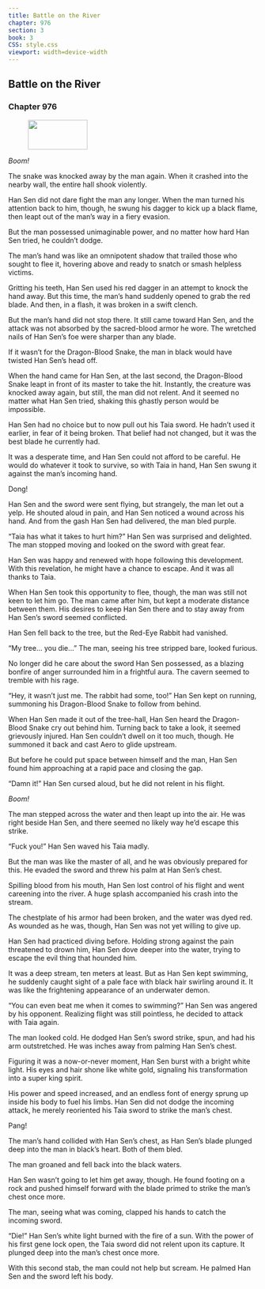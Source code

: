 ```yaml
---
title: Battle on the River
chapter: 976
section: 3
book: 3
CSS: style.css
viewport: width=device-width
---
```


## Battle on the River

### Chapter 976

<figure>
	<img src="../Images/gem.gif" alt="" id="gem" width="120" height="60" />
</figure>

*Boom!*

The snake was knocked away by the man again. When it crashed into the nearby wall, the entire hall shook violently.

Han Sen did not dare fight the man any longer. When the man turned his attention back to him, though, he swung his dagger to kick up a black flame, then leapt out of the man’s way in a fiery evasion.

But the man possessed unimaginable power, and no matter how hard Han Sen tried, he couldn’t dodge.

The man’s hand was like an omnipotent shadow that trailed those who sought to flee it, hovering above and ready to snatch or smash helpless victims.

Gritting his teeth, Han Sen used his red dagger in an attempt to knock the hand away. But this time, the man’s hand suddenly opened to grab the red blade. And then, in a flash, it was broken in a swift clench.

But the man’s hand did not stop there. It still came toward Han Sen, and the attack was not absorbed by the sacred-blood armor he wore. The wretched nails of Han Sen’s foe were sharper than any blade.

If it wasn’t for the Dragon-Blood Snake, the man in black would have twisted Han Sen’s head off.

When the hand came for Han Sen, at the last second, the Dragon-Blood Snake leapt in front of its master to take the hit. Instantly, the creature was knocked away again, but still, the man did not relent. And it seemed no matter what Han Sen tried, shaking this ghastly person would be impossible.

Han Sen had no choice but to now pull out his Taia sword. He hadn’t used it earlier, in fear of it being broken. That belief had not changed, but it was the best blade he currently had.

It was a desperate time, and Han Sen could not afford to be careful. He would do whatever it took to survive, so with Taia in hand, Han Sen swung it against the man’s incoming hand.

Dong!

Han Sen and the sword were sent flying, but strangely, the man let out a yelp. He shouted aloud in pain, and Han Sen noticed a wound across his hand. And from the gash Han Sen had delivered, the man bled purple.

“Taia has what it takes to hurt him?” Han Sen was surprised and delighted. The man stopped moving and looked on the sword with great fear.

Han Sen was happy and renewed with hope following this development. With this revelation, he might have a chance to escape. And it was all thanks to Taia.

When Han Sen took this opportunity to flee, though, the man was still not keen to let him go. The man came after him, but kept a moderate distance between them. His desires to keep Han Sen there and to stay away from Han Sen’s sword seemed conflicted.

Han Sen fell back to the tree, but the Red-Eye Rabbit had vanished.

“My tree… you die…” The man, seeing his tree stripped bare, looked furious.

No longer did he care about the sword Han Sen possessed, as a blazing bonfire of anger surrounded him in a frightful aura. The cavern seemed to tremble with his rage.

“Hey, it wasn’t just me. The rabbit had some, too!” Han Sen kept on running, summoning his Dragon-Blood Snake to follow from behind.

When Han Sen made it out of the tree-hall, Han Sen heard the Dragon-Blood Snake cry out behind him. Turning back to take a look, it seemed grievously injured. Han Sen couldn’t dwell on it too much, though. He summoned it back and cast Aero to glide upstream.

But before he could put space between himself and the man, Han Sen found him approaching at a rapid pace and closing the gap.

“Damn it!” Han Sen cursed aloud, but he did not relent in his flight.

*Boom!*

The man stepped across the water and then leapt up into the air. He was right beside Han Sen, and there seemed no likely way he’d escape this strike.

“Fuck you!” Han Sen waved his Taia madly.

But the man was like the master of all, and he was obviously prepared for this. He evaded the sword and threw his palm at Han Sen’s chest.

Spilling blood from his mouth, Han Sen lost control of his flight and went careening into the river. A huge splash accompanied his crash into the stream.

The chestplate of his armor had been broken, and the water was dyed red. As wounded as he was, though, Han Sen was not yet willing to give up.

Han Sen had practiced diving before. Holding strong against the pain threatened to drown him, Han Sen dove deeper into the water, trying to escape the evil thing that hounded him.

It was a deep stream, ten meters at least. But as Han Sen kept swimming, he suddenly caught sight of a pale face with black hair swirling around it. It was like the frightening appearance of an underwater demon.

“You can even beat me when it comes to swimming?” Han Sen was angered by his opponent. Realizing flight was still pointless, he decided to attack with Taia again.

The man looked cold. He dodged Han Sen’s sword strike, spun, and had his arm outstretched. He was inches away from palming Han Sen’s chest.

Figuring it was a now-or-never moment, Han Sen burst with a bright white light. His eyes and hair shone like white gold, signaling his transformation into a super king spirit.

His power and speed increased, and an endless font of energy sprung up inside his body to fuel his limbs. Han Sen did not dodge the incoming attack, he merely reoriented his Taia sword to strike the man’s chest.

Pang!

The man’s hand collided with Han Sen’s chest, as Han Sen’s blade plunged deep into the man in black’s heart. Both of them bled.

The man groaned and fell back into the black waters.

Han Sen wasn’t going to let him get away, though. He found footing on a rock and pushed himself forward with the blade primed to strike the man’s chest once more.

The man, seeing what was coming, clapped his hands to catch the incoming sword.

“Die!” Han Sen’s white light burned with the fire of a sun. With the power of his first gene lock open, the Taia sword did not relent upon its capture. It plunged deep into the man’s chest once more.

With this second stab, the man could not help but scream. He palmed Han Sen and the sword left his body.